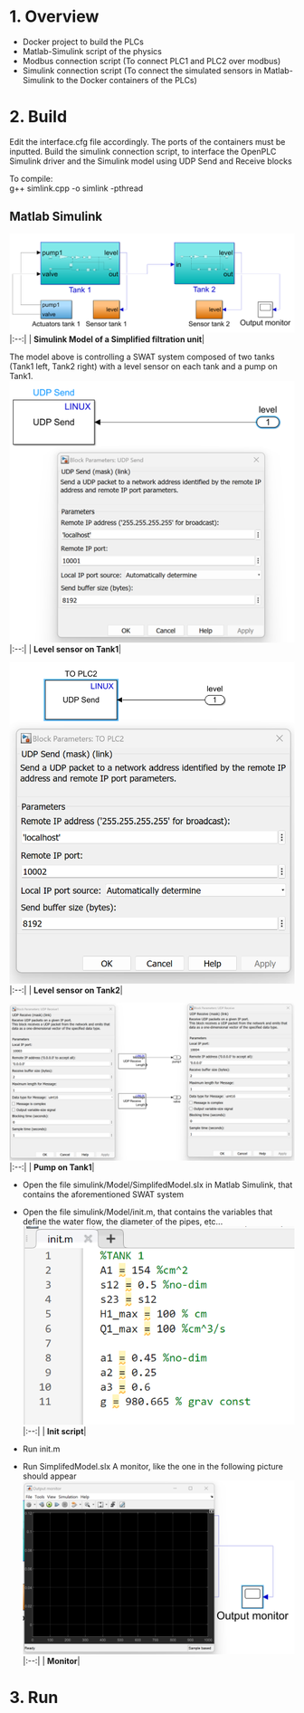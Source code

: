 
# 1. Overview
- Docker project to build the PLCs
- Matlab-Simulink script of the physics
- Modbus connection script (To connect PLC1 and PLC2 over modbus)
- Simulink connection script (To connect the simulated sensors in Matlab-Simulink to the Docker containers of the PLCs)


# 2. Build
Edit the interface.cfg file accordingly. The ports of the containers must be inputted.
Build the simulink connection script, to interface the OpenPLC Simulink driver and the Simulink model using UDP Send and Receive blocks

To compile:  
g++ simlink.cpp -o simlink -pthread

## Matlab Simulink
![Model](/TestBED/simulink/Images/SimulinkSimplifiedModel.png "Simulink Simplified Model")
|:--:|
| <b>Simulink Model of a Simplified filtration unit</b>|

The model above is controlling a SWAT system composed of two tanks (Tank1 left, Tank2 right) with a level sensor on each tank and a pump on Tank1.
![Sensor1](/TestBED/simulink/Images/Sensor1OUT.png "Sensor1")
|:--:|
| <b>Level sensor on Tank1</b>|


![Sensor2](/TestBED/simulink/Images/Sensor2OUT.png "Sensor2")
|:--:|
| <b>Level sensor on Tank2</b>|


![Actuators](/TestBED/simulink/Images/ActuatorsInputs.png "Actuators")
|:--:|
| <b>Pump on Tank1</b>|


- Open the file simulink/Model/SimplifedModel.slx in Matlab Simulink, that contains the aforementioned SWAT system
- Open the file simulink/Model/init.m, that contains the variables that define the water flow, the diameter of the pipes, etc...
![Init](/TestBED/simulink/Images/Init.png "Init")
|:--:|
| <b>Init script</b>|


- Run init.m
- Run SimplifedModel.slx
A monitor, like the one in the following picture should appear
![Monitor](/TestBED/simulink/Images/OutputMonitor.png "Monitor")
|:--:|
| <b>Monitor</b>|


# 3. Run
